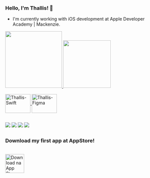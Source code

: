 ### Hello, I'm Thallis! 👋

- I'm currently working with iOS development at Apple Developer Academy | Mackenzie.
<div>
  <a href="https://github.com/thallissousa">
  <img height="180em" src="https://github-readme-stats.vercel.app/api?username=thallissousa&show_icons=true&theme=vision-friendly-dark&include_all_commits=true&count_private=true"/>
  <img height="151em" src="https://github-readme-stats.vercel.app/api/top-langs/?username=thallissousa&layout=compact&langs_count=7&theme=vision-friendly-dark"/>
</div>

  <div style="display: inline_block"><br>
  <img align="center" alt="Thallis-Swift" height="60" width="80" src="https://cdn.jsdelivr.net/gh/devicons/devicon/icons/swift/swift-plain.svg">
     <img align="center" alt="Thallis-Figma" height="60" width="80" src="https://cdn.jsdelivr.net/gh/devicons/devicon/icons/figma/figma-plain.svg">
  </div>
  
  ##
  
<div>
    <a href="https://apps.apple.com/br/app/sperifa/id1579177301?l=en" target="_blank"><img src="https://img.shields.io/badge/LinkedIn-0077B5?style=for-the-badge&logo=linkedin&logoColor=white" target="_blank"></a> 
   <a href="https://t.me/thallissousa" target="_blank"><img src="https://img.shields.io/badge/Telegram-2CA5E0?style=for-the-badge&logo=telegram&logoColor=white" target="_blank"></a> 
    <a href = "mailto:thallissousa@outlook.com"><img src="https://img.shields.io/badge/Microsoft_Outlook-0078D4?style=for-the-badge&logo=microsoft-outlook&logoColor=white" target="_blank"></a>
  <a href="https://www.linkedin.com/in/thallissousa/" target="_blank"><img src="https://img.shields.io/badge/LinkedIn-0077B5?style=for-the-badge&logo=linkedin&logoColor=white" target="_blank"></a> 
  
 ## 
  
 ### Download my first app at AppStore!
<a href="https://apps.apple.com/br/app/sperifa/id1579177301?l=en" target="_blank"> <br/>
  <img src="https://raw.githubusercontent.com/gist/thallissousa/2f6f87e1d8e28c762fe40ba227e5591b/raw/1570d3b5c21207c97c88497bf92f26173febaba1/sperifaapp.svg" 
alt="Download na App Store" width="60" height="60"/></a> 
 
  </a>


